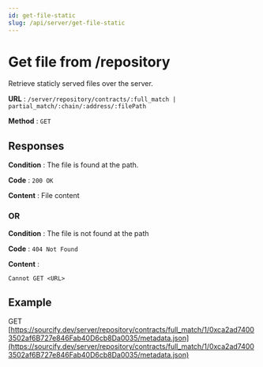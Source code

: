 ```yaml
---
id: get-file-static
slug: /api/server/get-file-static
---
```


# Get file from /repository

Retrieve staticly served files over the server.

**URL** : `/server/repository/contracts/:full_match | partial_match/:chain/:address/:filePath`

**Method** : `GET`

## Responses

**Condition** : The file is found at the path.

**Code** : `200 OK`

**Content** : File content

### OR

**Condition** : The file is not found at the path

**Code** : `404 Not Found`

**Content** :

```
Cannot GET <URL>
```

## Example

GET [https://sourcify.dev/server/repository/contracts/full_match/1/0xca2ad74003502af6B727e846Fab40D6cb8Da0035/metadata.json](https://sourcify.dev/server/repository/contracts/full_match/1/0xca2ad74003502af6B727e846Fab40D6cb8Da0035/metadata.json)

